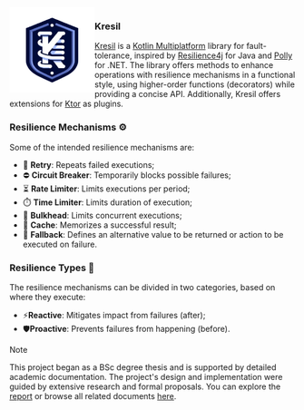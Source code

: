 <img  align="left" src="kresil-logo.png" alt="Kresil" width="150"> 

### Kresil

[Kresil](https://github.com/kresil/kresil) is a [Kotlin Multiplatform](https://kotlinlang.org/docs/multiplatform.html) library for fault-tolerance,
inspired by [Resilience4j](https://resilience4j.readme.io/docs/getting-started) for Java and [Polly](https://github.com/App-vNext/Polly) for .NET. The library offers methods to enhance operations with resilience mechanisms in a functional style, using higher-order functions (decorators) while providing a concise API.
Additionally, Kresil offers extensions for [Ktor](https://ktor.io/) as plugins.

### Resilience Mechanisms ⚙️

Some of the intended resilience mechanisms are:
- 🔄 **Retry**: Repeats failed executions;
- ⛔ **Circuit Breaker**: Temporarily blocks possible failures;
- ⏳ **Rate Limiter**: Limits executions per period;
- ⏱️ **Time Limiter**: Limits duration of execution;
- 🚧 **Bulkhead**: Limits concurrent executions;
- 💾 **Cache**: Memorizes a successful result;
- 🛟 **Fallback**: Defines an alternative value to be returned or action to be executed on failure.

### Resilience Types 🔖

The resilience mechanisms can be divided in two categories, based on where they execute:
- ⚡**Reactive**: Mitigates impact from failures (after);
- 🛡️**Proactive**: Prevents failures from happening (before).

> [!NOTE]  
> This project began as a BSc degree thesis and is supported by detailed academic documentation. The project's design and implementation were guided by extensive research and formal proposals. You can explore the [report](https://github.com/kresil/project-documentation/blob/main/project-report/out/main.pdf) or browse all related documents [here](https://github.com/kresil/project-documentation?tab=readme-ov-file#documents).

